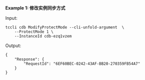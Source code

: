 **Example 1: 修改实例同步方式**



Input: 

```
tccli cdb ModifyProtectMode --cli-unfold-argument  \
    --ProtectMode 1 \
    --InstanceId cdb-ezq1vzem
```

Output: 
```
{
    "Response": {
        "RequestId": "6EF60BEC-0242-43AF-BB20-270359FB54A7"
    }
}
```

